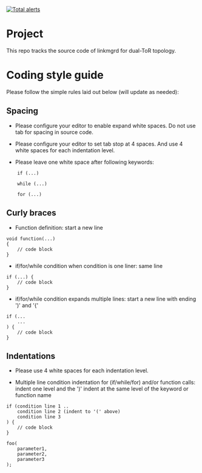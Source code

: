 [![Total alerts](https://img.shields.io/lgtm/alerts/g/Azure/sonic-linkmgrd.svg?logo=lgtm&logoWidth=18)](https://lgtm.com/projects/g/Azure/sonic-linkmgrd/alerts/)

# Project


This repo tracks the source code of linkmgrd for dual-ToR topology.

# Coding style guide

Please follow the simple rules laid out below (will update as needed):

## Spacing
- Please configure your editor to enable expand white spaces. Do not use tab for spacing in source code.

- Please configure your editor to set tab stop at 4 spaces. And use 4 white spaces for each indentation level.

- Please leave one white space after following keywords:

```
    if (...)

    while (...)

    for (...)
```

## Curly braces
- Function definition: start a new line
```
void function(...)
{
    // code block
}
```

- if/for/while condition when condition is one liner: same line
```
if (...) {
    // code block
}
```

- if/for/while condition expands multiple lines: start a new line with ending ')' and '{'
```
if (...
    ...
) {
    // code block
}
```

## Indentations
- Please use 4 white spaces for each indentation level.

- Multiple line condition indentation for (if/while/for) and/or function calls: indent one level and the ')' indent at the same level of the keyword or function name
```
if (condition line 1 ..
    condition line 2 (indent to '(' above)
    condition line 3
) {
    // code block
}

foo(
    parameter1,
    parameter2,
    parameter3
);
```
